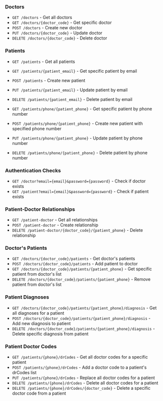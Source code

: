 ### Doctors

- `GET /doctors` - Get all doctors
- `GET /doctors/{doctor_code}` - Get specific doctor
- `POST /doctors` - Create new doctor
- `PUT /doctors/{doctor_code}` - Update doctor
- `DELETE /doctors/{doctor_code}` - Delete doctor

### Patients

- `GET /patients` - Get all patients

- `GET /patients/{patient_email}` - Get specific patient by email
- `POST /patients` - Create new patient
- `PUT /patients/{patient_email}` - Update patient by email
- `DELETE /patients/{patient_email}` - Delete patient by email

- `GET /patients/phone/{patient_phone}` - Get specific patient by phone number
- `POST /patients/phone/{patient_phone}` - Create new patient with specified phone number
- `PUT /patients/phone/{patient_phone}` - Update patient by phone number
- `DELETE /patients/phone/{patient_phone}` - Delete patient by phone number

### Authentication Checks

- `GET /doctor?email={email}&password={password}` - Check if doctor exists
- `GET /patient?email={email}&password={password}` - Check if patient exists

### Patient-Doctor Relationships

- `GET /patient-doctor` - Get all relationships
- `POST /patient-doctor` - Create relationship
- `DELETE /patient-doctor/{doctor_code}/{patient_phone}` - Delete relationship

### Doctor's Patients

- `GET /doctors/{doctor_code}/patients` - Get doctor's patients
- `POST /doctors/{doctor_code}/patients` - Add patient to doctor
- `GET /doctors/{doctor_code}/patients/{patient_phone}` - Get specific patient from doctor's list
- `DELETE /doctors/{doctor_code}/patients/{patient_phone}` - Remove patient from doctor's list

### Patient Diagnoses

- `GET /doctors/{doctor_code}/patients/{patient_phone}/diagnosis` - Get all diagnoses for a patient
- `POST /doctors/{doctor_code}/patients/{patient_phone}/diagnosis` - Add new diagnosis to patient
- `DELETE /doctors/{doctor_code}/patients/{patient_phone}/diagnosis` - Delete specific diagnosis from patient

### Patient Doctor Codes

- `GET /patients/{phone}/drCodes` - Get all doctor codes for a specific patient
- `POST /patients/{phone}/drCodes` - Add a doctor code to a patient's drCodes list
- `PUT /patients/{phone}/drCodes` - Replace all doctor codes for a patient
- `DELETE /patients/{phone}/drCodes` - Delete all doctor codes for a patient
- `DELETE /patients/{phone}/drCodes/{doctor_code}` - Delete a specific doctor code from a patient
